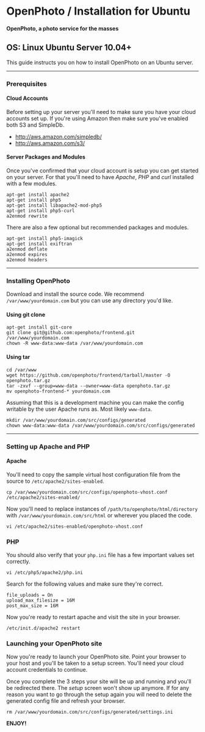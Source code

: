 OpenPhoto / Installation for Ubuntu
=======================
#### OpenPhoto, a photo service for the masses

## OS: Linux Ubuntu Server 10.04+

This guide instructs you on how to install OpenPhoto on an Ubuntu server.

----------------------------------------

### Prerequisites

#### Cloud Accounts

Before setting up your server you'll need to make sure you have your cloud accounts set up. If you're using Amazon then make sure you've enabled both S3 and SimpleDb.

* http://aws.amazon.com/simpledb/
* http://aws.amazon.com/s3/

#### Server Packages and Modules
Once you've confirmed that your cloud account is setup you can get started on your server. For that you'll need to have _Apache_, _PHP_ and _curl_ installed with a few modules.

    apt-get install apache2
    apt-get install php5
    apt-get install libapache2-mod-php5
    apt-get install php5-curl
    a2enmod rewrite

There are also a few optional but recommended packages and modules.

    apt-get install php5-imagick
    apt-get install exiftran
    a2enmod deflate
    a2enmod expires
    a2enmod headers

----------------------------------------

### Installing OpenPhoto

Download and install the source code. We recommend `/var/www/yourdomain.com` but you can use any directory you'd like.

#### Using git clone

    apt-get install git-core
    git clone git@github.com:openphoto/frontend.git /var/www/yourdomain.com
    chown -R www-data:www-data /var/www/yourdomain.com

#### Using tar

    cd /var/www
    wget https://github.com/openphoto/frontend/tarball/master -O openphoto.tar.gz
    tar -zxvf --group=www-data --owner=www-data openphoto.tar.gz
    mv openphoto-frontend-* yourdomain.com

Assuming that this is a development machine you can make the config writable by the user Apache runs as. Most likely `www-data`.

    mkdir /var/www/yourdomain.com/src/configs/generated
    chown www-data:www-data /var/www/yourdomain.com/src/configs/generated

----------------------------------------

### Setting up Apache and PHP

#### Apache

You'll need to copy the sample virtual host configuration file from the source to `/etc/apache2/sites-enabled`.

    cp /var/www/yourdomain.com/src/configs/openphoto-vhost.conf /etc/apache2/sites-enabled/

Now you'll need to replace instances of `/path/to/openphoto/html/directory` with `/var/www/yourdomain.com/src/html` or wherever you placed the code.

    vi /etc/apache2/sites-enabled/openphoto-vhost.conf

### PHP

You should also verify that your `php.ini` file has a few important values set correctly.

    vi /etc/php5/apache2/php.ini

Search for the following values and make sure they're correct.

    file_uploads = On
    upload_max_filesize = 16M
    post_max_size = 16M

Now you're ready to restart apache and visit the site in your browser.

    /etc/init.d/apache2 restart

### Launching your OpenPhoto site

Now you're ready to launch your OpenPhoto site. Point your browser to your host and you'll be taken to a setup screen. You'll need your cloud account credentials to continue.

Once you complete the 3 steps your site will be up and running and you'll be redirected there. The _setup_ screen won't show up anymore. If for any reason you want to go through the setup again you will need to delete the generated config file and refresh your browser.

    rm /var/www/yourdomain.com/src/configs/generated/settings.ini

**ENJOY!**

